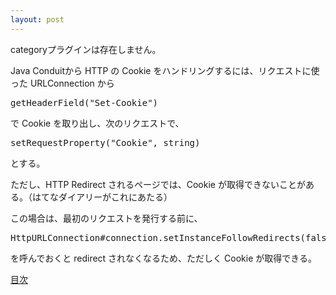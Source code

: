 ```yaml
---
layout: post
---
```

<p><span class="error">categoryプラグインは存在しません。</span></p>
<p>Java Conduitから HTTP の Cookie をハンドリングするには、リクエストに使った URLConnection から</p>
<pre>getHeaderField(&quot;Set-Cookie&quot;)
</pre>
<p>で Cookie を取り出し、次のリクエストで、</p>
<pre>setRequestProperty(&quot;Cookie&quot;, string)
</pre>
<p>とする。</p>
<p>ただし、HTTP Redirect されるページでは、Cookie が取得できないことがある。（はてなダイアリーがこれにあたる）</p>
<p>この場合は、最初のリクエストを発行する前に、</p>
<pre>HttpURLConnection#connection.setInstanceFollowRedirects(false)
</pre>
<p>を呼んでおくと redirect されなくなるため、ただしく Cookie が取得できる。</p>
<p><a href="/?page=Palm+Tips" class="wikipage">目次</a></p>
